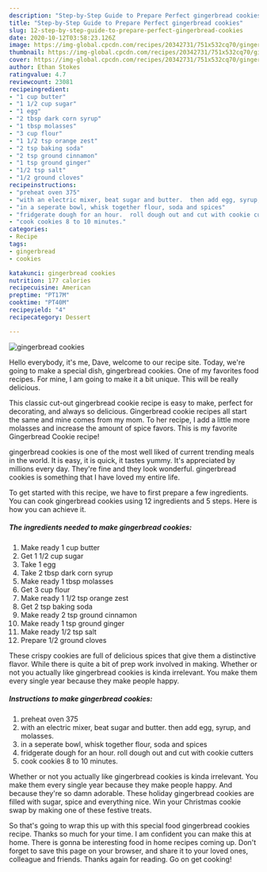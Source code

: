 ```yaml
---
description: "Step-by-Step Guide to Prepare Perfect gingerbread cookies"
title: "Step-by-Step Guide to Prepare Perfect gingerbread cookies"
slug: 12-step-by-step-guide-to-prepare-perfect-gingerbread-cookies
date: 2020-10-12T03:58:23.126Z
image: https://img-global.cpcdn.com/recipes/20342731/751x532cq70/gingerbread-cookies-recipe-main-photo.jpg
thumbnail: https://img-global.cpcdn.com/recipes/20342731/751x532cq70/gingerbread-cookies-recipe-main-photo.jpg
cover: https://img-global.cpcdn.com/recipes/20342731/751x532cq70/gingerbread-cookies-recipe-main-photo.jpg
author: Ethan Stokes
ratingvalue: 4.7
reviewcount: 23081
recipeingredient:
- "1 cup butter"
- "1 1/2 cup sugar"
- "1 egg"
- "2 tbsp dark corn syrup"
- "1 tbsp molasses"
- "3 cup flour"
- "1 1/2 tsp orange zest"
- "2 tsp baking soda"
- "2 tsp ground cinnamon"
- "1 tsp ground ginger"
- "1/2 tsp salt"
- "1/2 ground cloves"
recipeinstructions:
- "preheat oven 375"
- "with an electric mixer, beat sugar and butter.  then add egg, syrup, and molasses."
- "in a seperate bowl, whisk together flour, soda and spices"
- "fridgerate dough for an hour.  roll dough out and cut with cookie cutters"
- "cook cookies 8 to 10 minutes."
categories:
- Recipe
tags:
- gingerbread
- cookies

katakunci: gingerbread cookies 
nutrition: 177 calories
recipecuisine: American
preptime: "PT17M"
cooktime: "PT40M"
recipeyield: "4"
recipecategory: Dessert

---
```



![gingerbread cookies](https://img-global.cpcdn.com/recipes/20342731/751x532cq70/gingerbread-cookies-recipe-main-photo.jpg)

Hello everybody, it's me, Dave, welcome to our recipe site. Today, we're going to make a special dish, gingerbread cookies. One of my favorites food recipes. For mine, I am going to make it a bit unique. This will be really delicious.

This classic cut-out gingerbread cookie recipe is easy to make, perfect for decorating, and always so delicious. Gingerbread cookie recipes all start the same and mine comes from my mom. To her recipe, I add a little more molasses and increase the amount of spice favors. This is my favorite Gingerbread Cookie recipe!

gingerbread cookies is one of the most well liked of current trending meals in the world. It is easy, it is quick, it tastes yummy. It's appreciated by millions every day. They're fine and they look wonderful. gingerbread cookies is something that I have loved my entire life.


To get started with this recipe, we have to first prepare a few ingredients. You can cook gingerbread cookies using 12 ingredients and 5 steps. Here is how you can achieve it.

<!--inarticleads1-->

##### The ingredients needed to make gingerbread cookies:

1. Make ready 1 cup butter
1. Get 1 1/2 cup sugar
1. Take 1 egg
1. Take 2 tbsp dark corn syrup
1. Make ready 1 tbsp molasses
1. Get 3 cup flour
1. Make ready 1 1/2 tsp orange zest
1. Get 2 tsp baking soda
1. Make ready 2 tsp ground cinnamon
1. Make ready 1 tsp ground ginger
1. Make ready 1/2 tsp salt
1. Prepare 1/2 ground cloves


These crispy cookies are full of delicious spices that give them a distinctive flavor. While there is quite a bit of prep work involved in making. Whether or not you actually like gingerbread cookies is kinda irrelevant. You make them every single year because they make people happy. 

<!--inarticleads2-->

##### Instructions to make gingerbread cookies:

1. preheat oven 375
1. with an electric mixer, beat sugar and butter.  then add egg, syrup, and molasses.
1. in a seperate bowl, whisk together flour, soda and spices
1. fridgerate dough for an hour.  roll dough out and cut with cookie cutters
1. cook cookies 8 to 10 minutes.


Whether or not you actually like gingerbread cookies is kinda irrelevant. You make them every single year because they make people happy. And because they&#39;re so damn adorable. These holiday gingerbread cookies are filled with sugar, spice and everything nice. Win your Christmas cookie swap by making one of these festive treats. 

So that's going to wrap this up with this special food gingerbread cookies recipe. Thanks so much for your time. I am confident you can make this at home. There is gonna be interesting food in home recipes coming up. Don't forget to save this page on your browser, and share it to your loved ones, colleague and friends. Thanks again for reading. Go on get cooking!
